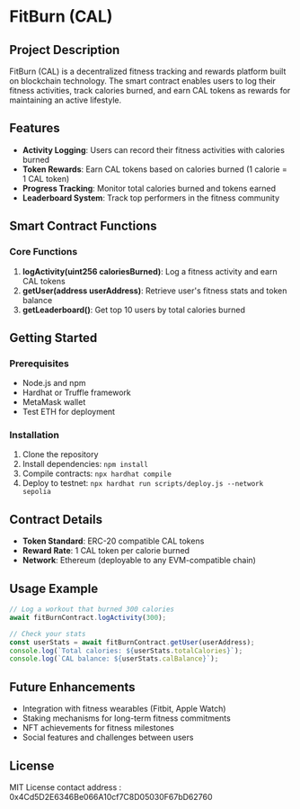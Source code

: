 # FitBurn (CAL)

## Project Description

FitBurn (CAL) is a decentralized fitness tracking and rewards platform built on blockchain technology. The smart contract enables users to log their fitness activities, track calories burned, and earn CAL tokens as rewards for maintaining an active lifestyle.

## Features

- **Activity Logging**: Users can record their fitness activities with calories burned
- **Token Rewards**: Earn CAL tokens based on calories burned (1 calorie = 1 CAL token)
- **Progress Tracking**: Monitor total calories burned and tokens earned
- **Leaderboard System**: Track top performers in the fitness community

## Smart Contract Functions

### Core Functions

1. **logActivity(uint256 caloriesBurned)**: Log a fitness activity and earn CAL tokens
2. **getUser(address userAddress)**: Retrieve user's fitness stats and token balance
3. **getLeaderboard()**: Get top 10 users by total calories burned

## Getting Started

### Prerequisites

- Node.js and npm
- Hardhat or Truffle framework
- MetaMask wallet
- Test ETH for deployment

### Installation

1. Clone the repository
2. Install dependencies: `npm install`
3. Compile contracts: `npx hardhat compile`
4. Deploy to testnet: `npx hardhat run scripts/deploy.js --network sepolia`

## Contract Details

- **Token Standard**: ERC-20 compatible CAL tokens
- **Reward Rate**: 1 CAL token per calorie burned
- **Network**: Ethereum (deployable to any EVM-compatible chain)

## Usage Example

```javascript
// Log a workout that burned 300 calories
await fitBurnContract.logActivity(300);

// Check your stats
const userStats = await fitBurnContract.getUser(userAddress);
console.log(`Total calories: ${userStats.totalCalories}`);
console.log(`CAL balance: ${userStats.calBalance}`);
```

## Future Enhancements

- Integration with fitness wearables (Fitbit, Apple Watch)
- Staking mechanisms for long-term fitness commitments   
- NFT achievements for fitness milestones
- Social features and challenges between users

## License


MIT License
contact address : 0x4Cd5D2E6346Be066A10cf7C8D05030F67bD62760

